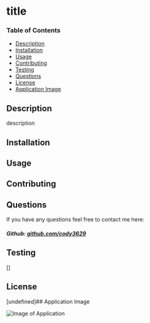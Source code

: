 # title

### Table of Contents

- [Description](#description)
- [Installation](#installation)
- [Usage](#usage)
- [Contributing](#contributing)
- [Testing](#testing)
- [Questions](#questions)
- [License](#license)
- [Application Image](#application-image)

## Description

description

## Installation



## Usage



## Contributing



## Questions

If you have any questions feel free to contact me here:

 ##### Github: [github.com/cody3629](https://github.com/cody3629)

## Testing

[]

## License

[undefined]## Application Image

 ![Image of Application](READme-Generator\assets\example.JPG)